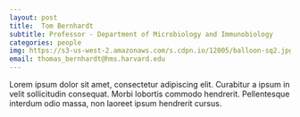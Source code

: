 ```yaml
---
layout: post
title:  Tom Bernhardt
subtitle: Professor - Department of Microbiology and Immunobiology
categories: people
img: https://s3-us-west-2.amazonaws.com/s.cdpn.io/12005/balloon-sq2.jpg
email: thomas_bernhardt@hms.harvard.edu
---
```

Lorem ipsum dolor sit amet, consectetur adipiscing elit. Curabitur a ipsum in velit sollicitudin consequat. Morbi lobortis commodo hendrerit. Pellentesque interdum odio massa, non laoreet ipsum hendrerit cursus.